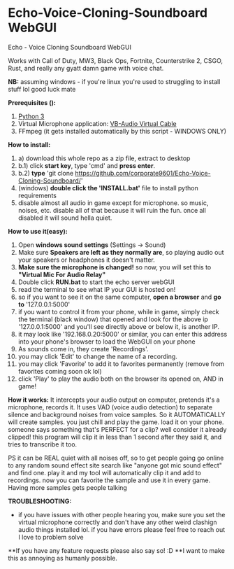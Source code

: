 # Echo-Voice-Cloning-Soundboard WebGUI
Echo - Voice Cloning Soundboard WebGUI

Works with Call of Duty, MW3, Black Ops, Fortnite, Counterstrike 2, CSGO, Rust, and really any gyatt damn game with voice chat. 

**NB:**
assuming windows - if you're linux you're used to struggling to install stuff lol good luck mate

**Prerequisites ():**
1. [Python 3](https://www.python.org/downloads/)
2. Virtual Microphone application: [VB-Audio Virtual Cable](https://vb-audio.com/Cable/)
3. FFmpeg (it gets installed automatically by this script - WINDOWS ONLY)

**How to install:**
1. a) download this whole repo as a zip file, extract to desktop
1. b.1) click **start key**, type 'cmd' and **press enter**.
1. b.2) **type** 'git clone https://github.com/corporate9601/Echo-Voice-Cloning-Soundboard/'
3. (windows) **double click the 'INSTALL.bat'** file to install python requirements
4. disable almost all audio in game except for microphone. so music, noises, etc. disable all of that because it will ruin the fun. once all disabled it will sound hella quiet. 

**How to use it(easy):**
1. Open **windows sound settings** (Settings -> Sound)
2. Make sure **Speakers are left as they normally are**, so playing audio out your speakers or headphones it doesn't matter.
3. **Make sure the microphone is changed!** so now, you will set this to **"Virtual Mic For Audio Relay"**
4. Double click **RUN.bat** to start the echo server webGUI
5. read the terminal to see what IP your GUI is hosted on!
6. so if you want to see it on the same computer, **open a browser** and **go to** '127.0.0.1:5000'
7. if you want to control it from your phone, while in game, simply check the terminal (black window) that opened and look for the above ip '127.0.0.1:5000' and you'll see directly above or below it, is another IP.
8. it may look like '192.168.0.20:5000' or similar, you can enter this address into your phone's browser to load the WebGUI on your phone
9. As sounds come in, they create 'Recordings'.
10. you may click 'Edit' to change the name of a recording.
11. you may click 'Favorite' to add it to favorites permanently (remove from favorites coming soon ok lol)
12. click 'Play' to play the audio both on the browser its opened on, AND in game! 

**How it works:**
It intercepts your audio output on computer, pretends it's a microphone, records it. It uses VAD (voice audio detection) to separate silence and background noises from voice samples.
So it AUTOMATICALLY will create samples. you just chill and play the game. load it on your phone. someone says something that's PERFECT for a clip?
well consider it already clipped! this program will clip it in less than 1 second after they said it, and tries to transcribe it too.

PS it can be REAL quiet with all noises off, so to get people going go online to any random sound effect site search like "anyone got mic sound effect" and find one. play it and my tool will automatically clip it and add to recordings. now you can favorite the sample and use it in every game.
Having more samples gets people talking

**TROUBLESHOOTING:**
 - if you have issues with other people hearing you, make sure you set the virtual microphone correctly and don't have any other weird clashign audio things installed lol. if you have errors please feel free to reach out I love to problem solve 


**If you have any feature requests please also say so! :D **I want to make this as annoying as humanly possible. 
